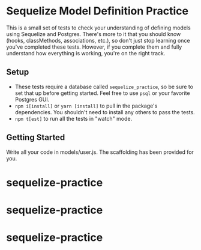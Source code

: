 # Sequelize Model Definition Practice

This is a small set of tests to check your understanding of defining models using Sequelize and Postgres. There's more to it that you should know (hooks, classMethods, associations, etc.), so don't just stop learning once you've completed these tests. However, if you complete them and fully understand how everything is working, you're on the right track.

## Setup

- These tests require a database called `sequelize_practice`, so be sure to set that up before getting started. Feel free to use `psql` or your favorite Postgres GUI.
- `npm i[install]` or `yarn [install]` to pull in the package's dependencies. You shouldn't need to install any others to pass the tests.
- `npm t[est]` to run all the tests in "watch" mode.

## Getting Started

Write all your code in models/user.js. The scaffolding has been provided for you.
# sequelize-practice
# sequelize-practice
# sequelize-practice

